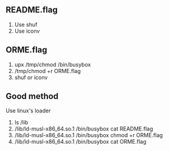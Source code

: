 README.flag
-----------

1. Use shuf
2. Use iconv

ORME.flag
---------

1. upx /tmp/chmod /bin/busybox
2. /tmp/chmod +r ORME.flag
3. shuf or iconv


**Good method**
------------------

Use linux's loader

1. ls /lib
2. /lib/ld-musl-x86_64.so.1 /bin/busybox cat README.flag
3. /lib/ld-musl-x86_64.so.1 /bin/busybox chmod +r ORME.flag
4. /lib/ld-musl-x86_64.so.1 /bin/busybox cat ORME.flag
